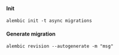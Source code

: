 #### Init
`alembic init -t async migrations`

#### Generate migration
`alembic revision --autogenerate -m "msg"`

